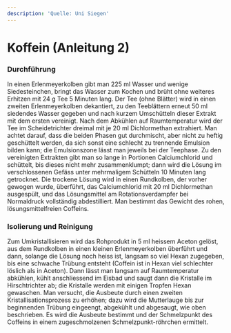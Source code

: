 ```yaml
---
description: 'Quelle: Uni Siegen'
---
```


# Koffein (Anleitung 2)

### Durchführung

In einen Erlenmeyerkolben gibt man 225 ml Wasser und wenige Siedesteinchen, bringt das Wasser zum Kochen und brüht ohne weiteres Erhitzen mit 24 g Tee 5 Minuten lang. Der Tee (ohne Blätter) wird in einen zweiten Erlenmeyerkolben dekantiert, zu den Teeblättern erneut 50 ml siedendes Wasser gegeben und nach kurzem Umschütteln dieser Extrakt mit dem ersten vereinigt. Nach dem Abkühlen auf Raumtemperatur wird der Tee im Scheidetrichter dreimal mit je 20 ml Dichlormethan extrahiert. Man achtet darauf, dass die beiden Phasen gut durchmischt, aber nicht zu heftig geschüttelt werden, da sich sonst eine schlecht zu trennende Emulsion bilden kann; die Emulsionszone lässt man jeweils bei der Teephase. Zu den vereinigten Extrakten gibt man so lange in Portionen Calciumchlorid und schüttelt, bis dieses nicht mehr zusammenklumpt; dann wird die Lösung im verschlossenen Gefäss unter mehrmaligem Schütteln 10 Minuten lang getrocknet. Die trockene Lösung wird in einen Rundkolben, der vorher gewogen wurde, überführt, das Calciumchlorid mit 20 ml Dichlormethan ausgespült, und das Lösungsmittel am Rotationsverdampfer bei Normaldruck vollständig abdestilliert. Man bestimmt das Gewicht des rohen, lösungsmittelfreien Coffeins.&#x20;

### Isolierung und Reinigung

Zum Umkristallisieren wird das Rohprodukt in 5 ml heissem Aceton gelöst, aus dem Rundkolben in einen kleinen Erlenmeyerkolben überführt und dann, solange die Lösung noch heiss ist, langsam so viel Hexan zugegeben, bis eine schwache Trübung entsteht (Coffein ist in Hexan viel schlechter löslich als in Aceton). Dann lässt man langsam auf Raumtemperatur abkühlen, kühlt anschliessend im Eisbad und saugt dann die Kristalle im Hirschtrichter ab; die Kristalle werden mit einigen Tropfen Hexan gewaschen. Man versucht, die Ausbeute durch einen zweiten Kristallisationsprozess zu erhöhen; dazu wird die Mutterlauge bis zur beginnenden Trübung eingeengt, abgekühlt und abgesaugt, wie oben beschrieben. Es wird die Ausbeute bestimmt und der Schmelzpunkt des Coffeins in einem zugeschmolzenen Schmelzpunkt-röhrchen ermittelt.
